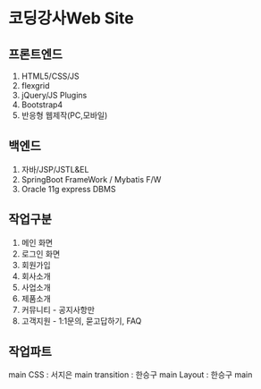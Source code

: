 # 코딩강사Web Site

## 프론트엔드
1. HTML5/CSS/JS
2. flexgrid
3. jQuery/JS Plugins
4. Bootstrap4
5. 반응형 웹제작(PC,모바일)
## 백엔드
1. 자바/JSP/JSTL&EL
2. SpringBoot FrameWork / Mybatis F/W
3. Oracle 11g express DBMS



## 작업구분
1. 메인 화면
2. 로그인 화면
3. 회원가입
4. 회사소개
5. 사업소개
6. 제품소개
7. 커뮤니티 - 공지사항만
8. 고객지원 - 1:1문의, 묻고답하기, FAQ

## 작업파트
main CSS : 서지은
main transition : 한승구
main Layout : 한승구
main 

